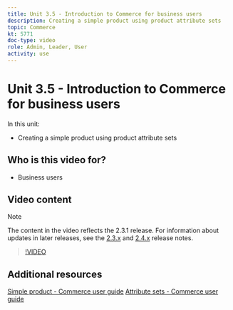 ```yaml
---
title: Unit 3.5 - Introduction to Commerce for business users
description: Creating a simple product using product attribute sets
topic: Commerce
kt: 5771
doc-type: video
role: Admin, Leader, User
activity: use
---
```


# Unit 3.5 - Introduction to Commerce for business users

In this unit:

- Creating a simple product using product attribute sets


## Who is this video for?

- Business users

## Video content

>[!NOTE]
>
>The content in the video reflects the 2.3.1 release. For information about updates in later releases, see the [ 2.3.x](https://devdocs.magento.com/guides/v2.3/release-notes/bk-release-notes.html) and [2.4.x](https://devdocs.magento.com/guides/v2.4/release-notes/bk-release-notes.html) release notes.

>[!VIDEO](https://video.tv.adobe.com/v/35956?quality=12&learn=on)

## Additional resources

[Simple product - Commerce user guide](https://docs.magento.com/user-guide/catalog/product-create-simple.html)
[Attribute sets - Commerce user guide](https://docs.magento.com/user-guide/stores/attribute-sets.html)
